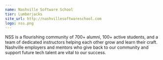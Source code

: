 ```yaml
---
name: Nashville Software School
tier: Lumberjacks
site_url: http://nashvillesoftwareschool.com
logo: nss.png
---
```


NSS is a flourishing community of 700+ alumni, 100+ active students, and a team of dedicated instructors helping each other grow and learn their craft. Nashville employers and mentors who give back to our community and support future tech talent are vital to our success.